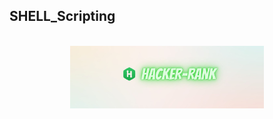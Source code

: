 ## SHELL_Scripting

<p align="center">  
	<br>
	<a href="https://www.hackerrank.com/sh_R_ee">
        <img height=100 src="/Image/HackerRank.jpg"> 
    	</a>
	<br>
	<br>
</p>